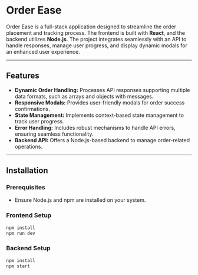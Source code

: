 # Order Ease

Order Ease is a full-stack application designed to streamline the order placement and tracking process. The frontend is built with **React**, and the backend utilizes **Node.js**. The project integrates seamlessly with an API to handle responses, manage user progress, and display dynamic modals for an enhanced user experience.

---

## Features

- **Dynamic Order Handling:** Processes API responses supporting multiple data formats, such as arrays and objects with messages.
- **Responsive Modals:** Provides user-friendly modals for order success confirmations.
- **State Management:** Implements context-based state management to track user progress.
- **Error Handling:** Includes robust mechanisms to handle API errors, ensuring seamless functionality.
- **Backend API:** Offers a Node.js-based backend to manage order-related operations.

---

## Installation

### Prerequisites

- Ensure Node.js and npm are installed on your system.

### Frontend Setup
   ```bash
   npm install
   npm run dev
   ```

### Backend Setup
   ```bash
   npm install
   npm start
   ```
